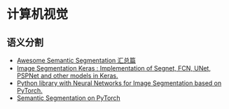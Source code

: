 # 计算机视觉

## 语义分割

- [Awesome Semantic Segmentation 汇总篇](https://github.com/mrgloom/awesome-semantic-segmentation)
- [Image Segmentation Keras : Implementation of Segnet, FCN, UNet, PSPNet and other models in Keras.](https://github.com/divamgupta/image-segmentation-keras)
- [Python library with Neural Networks for Image Segmentation based on PyTorch.](https://github.com/qubvel/segmentation_models.pytorch)
- [Semantic Segmentation on PyTorch](https://github.com/Tramac/awesome-semantic-segmentation-pytorch)